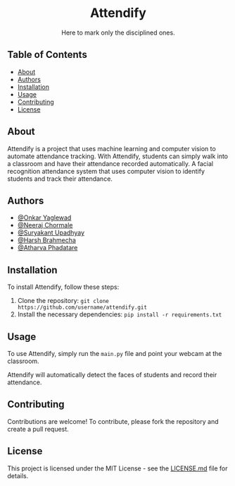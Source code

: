 <h1 align="center">Attendify</h1>

<p align="center">Here to mark only the disciplined ones.</p>

## Table of Contents

- [About](#about)
- [Authors](#authors)
- [Installation](#installation)
- [Usage](#usage)
- [Contributing](#contributing)
- [License](#license)

## About

Attendify is a project that uses machine learning and computer vision to automate attendance tracking. With Attendify, students can simply walk into a classroom and have their attendance recorded automatically. A facial recognition attendance system that uses computer vision to identify students and track their attendance.

## Authors

- [@Onkar Yaglewad](https://github.com/yaglewad-onkar)
- [@Neeraj Chormale](https://github.com/Zor0000)
- [@Suryakant Upadhyay](https://github.com/GivenBY)
- [@Harsh Brahmecha](https://github.com/harsh8266)
- [@Atharva Phadatare](https://github.com/Atharva302)


## Installation

To install Attendify, follow these steps:

1. Clone the repository: `git clone https://github.com/username/attendify.git`
2. Install the necessary dependencies: `pip install -r requirements.txt`

## Usage

To use Attendify, simply run the `main.py` file and point your webcam at the classroom.

Attendify will automatically detect the faces of students and record their attendance.

## Contributing

Contributions are welcome! To contribute, please fork the repository and create a pull request.

## License

This project is licensed under the MIT License - see the [LICENSE.md](LICENSE) file for details.

